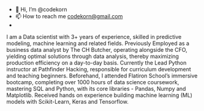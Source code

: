 - 👋 Hi, I’m @codekorn
- 📫 How to reach me codekorn@gmail.com
- </br>
I am a Data scientist with 3+ years of experience, skilled in predictive modeling, machine learning and related fields. Previously Employed as a business data analyst by The CH Butcher, operating alongside the CFO, yielding optimal solutions through data analysis, thereby maximizing production efficiency on a day-to-day basis. Currently the Lead Python instructor at Pathfinder Hacking, responsible for curriculum development and teaching beginners. Beforehand, I attended Flatiron School’s immersive bootcamp, completing over 1000 hours of data science coursework, mastering SQL and Python, with its core libraries - Pandas, Numpy and Matplotlib. Received hands on experience building machine learning (ML) models with Scikit-Learn, Keras and Tensorflow.



<!---
codekorn/codekorn is a ✨ special ✨ repository because its `README.md` (this file) appears on your GitHub profile.
You can click the Preview link to take a look at your changes.
--->
